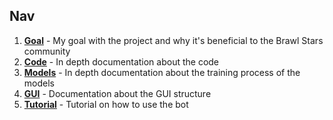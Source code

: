 ## Nav

1. **[Goal](documentation/Goal.md)** - My goal with the project and why it's beneficial to the Brawl Stars community
1. **[Code](documentation/Code.md)** - In depth documentation about the code
2. **[Models](documentation/Models.md)** - In depth documentation about the training process of the models
3. **[GUI](documentation/GUI.md)** - Documentation about the GUI structure
4. **[Tutorial](documentation/Tutorial.md)** - Tutorial on how to use the bot
